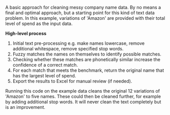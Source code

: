 A basic approach for cleaning messy company name data. By no means a final and optimal approach, but a starting point for this kind of text data problem. In this example, variations of 'Amazon' are provided with their total level of spend as the input data.

**High-level process**
1. Initial text pre-processing e.g. make names lowercase, remove additional whitespace, remove specified stop words.
2. Fuzzy matches the names on themselves to identify possible matches.
3. Checking whether these matches are phonetically similar increase the confidence of a correct match.
4. For each match that meets the benchmark, return the original name that has the largest level of spend.
5. Export the results to Excel for manual review (if needed).

Running this code on the example data cleans the original 12 variations of 'Amazon' to five names. These could then be cleaned further, for example by adding additional stop words. It will never clean the text completely but is an improvement.
